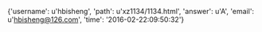 {'username': u'hbisheng', 'path': u'xz1134/1134.html', 'answer': u'A', 'email': u'hbisheng@126.com', 'time': '2016-02-22:09:50:32'}